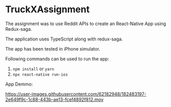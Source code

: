 # TruckXAssignment

The assignment was to use Reddit APIs to create an React-Native App using Redux-saga.

The application uses TypeScript along with redux-saga.


The app has been tested in iPhone simulator.

Following commands can be used to run the app:

1. `npm install` or `yarn`
2. `npx react-native run-ios`


App Demmo:



https://user-images.githubusercontent.com/62182948/182483197-2e649f9c-1c88-443b-ae13-fcef4892f812.mov

